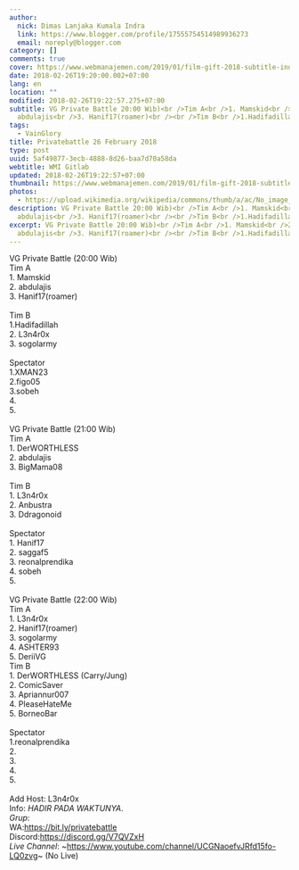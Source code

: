 ```yaml
---
author:
  nick: Dimas Lanjaka Kumala Indra
  link: https://www.blogger.com/profile/17555754514989936273
  email: noreply@blogger.com
category: []
comments: true
cover: https://www.webmanajemen.com/2019/01/film-gift-2018-subtitle-indonesia-movie/ab93c1b0256b581497d4d4eabe9ad5c3.png
date: 2018-02-26T19:20:00.002+07:00
lang: en
location: ""
modified: 2018-02-26T19:22:57.275+07:00
subtitle: VG Private Battle 20:00 Wib)<br />Tim A<br />1. Mamskid<br />2.
  abdulajis<br />3. Hanif17(roamer)<br /><br />Tim B<br />1.Hadifadillah<br
tags:
  - VainGlory
title: Privatebattle 26 February 2018
type: post
uuid: 5af49877-3ecb-4888-8d26-baa7d70a58da
webtitle: WMI Gitlab
updated: 2018-02-26T19:22:57+07:00
thumbnail: https://www.webmanajemen.com/2019/01/film-gift-2018-subtitle-indonesia-movie/ab93c1b0256b581497d4d4eabe9ad5c3.png
photos:
  - https://upload.wikimedia.org/wikipedia/commons/thumb/a/ac/No_image_available.svg/2048px-No_image_available.svg.png
description: VG Private Battle 20:00 Wib)<br />Tim A<br />1. Mamskid<br />2.
  abdulajis<br />3. Hanif17(roamer)<br /><br />Tim B<br />1.Hadifadillah<br
excerpt: VG Private Battle 20:00 Wib)<br />Tim A<br />1. Mamskid<br />2.
  abdulajis<br />3. Hanif17(roamer)<br /><br />Tim B<br />1.Hadifadillah<br
---
```


VG Private Battle (20:00 Wib)<br>Tim A<br>1. Mamskid<br>2. abdulajis<br>3. Hanif17(roamer)<br><br>Tim B<br>1.Hadifadillah<br>2. L3n4r0x<br>3. sogolarmy<br><br>Spectator<br>1.XMAN23<br>2.figo05<br>3.sobeh<br>4.<br>5.<br><br>VG Private Battle (21:00 Wib)<br>Tim A<br>1. DerWORTHLESS<br>2. abdulajis<br>3. BigMama08<br><br>Tim B<br>1. L3n4r0x<br>2. Anbustra<br>3. Ddragonoid<br><br>Spectator<br>1. Hanif17<br>2. saggaf5<br>3. reonalprendika<br>4. sobeh<br>5.<br><br>VG Private Battle (22:00 Wib)<br>Tim A<br>1. L3n4r0x<br>2. Hanif17(roamer)<br>3. sogolarmy<br>4. ASHTER93<br>5. DeriiVG<br>Tim B<br>1. DerWORTHLESS (Carry/Jung)<br>2. ComicSaver<br>3. Apriannur007<br>4. PleaseHateMe<br>5. BorneoBar<br><br>Spectator<br>1.reonalprendika<br>2.<br>3.<br>4.<br>5.<br><br>Add Host: L3n4r0x<br>Info: *HADIR PADA WAKTUNYA*.<br>*Grup*:<br>WA:<a href="https://bit.ly/privatebattle" rel="noopener noreferer nofollow">https://bit.ly/privatebattle</a><br>Discord:<a href="https://discord.gg/V7QVZxH" rel="noopener noreferer nofollow">https://discord.gg/V7QVZxH</a><br>*Live Channel*: ~<a href="https://www.youtube.com/channel/UCGNaoefvJRfd15fo-LQ0zvg" rel="noopener noreferer nofollow">https://www.youtube.com/channel/UCGNaoefvJRfd15fo-LQ0zvg</a>~ (No Live)